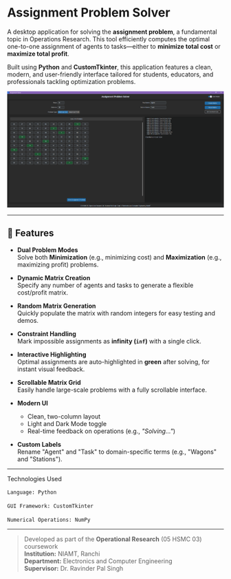 # Assignment Problem Solver

A desktop application for solving the **assignment problem**, a fundamental topic in Operations Research. This tool efficiently computes the optimal one-to-one assignment of agents to tasks—either to **minimize total cost** or **maximize total profit**.

Built using **Python** and **CustomTkinter**, this application features a clean, modern, and user-friendly interface tailored for students, educators, and professionals tackling optimization problems.

![alt text](image.png)

---

## 🔧 Features

- **Dual Problem Modes**  
  Solve both **Minimization** (e.g., minimizing cost) and **Maximization** (e.g., maximizing profit) problems.

- **Dynamic Matrix Creation**  
  Specify any number of agents and tasks to generate a flexible cost/profit matrix.

- **Random Matrix Generation**  
  Quickly populate the matrix with random integers for easy testing and demos.

- **Constraint Handling**  
  Mark impossible assignments as **infinity (`inf`)** with a single click.

- **Interactive Highlighting**  
  Optimal assignments are auto-highlighted in **green** after solving, for instant visual feedback.

- **Scrollable Matrix Grid**  
  Easily handle large-scale problems with a fully scrollable interface.

- **Modern UI**

  - Clean, two-column layout
  - Light and Dark Mode toggle
  - Real-time feedback on operations (e.g., _"Solving..."_)

- **Custom Labels**  
  Rename "Agent" and "Task" to domain-specific terms (e.g., "Wagons" and "Stations").

---
Technologies Used

    Language: Python

    GUI Framework: CustomTkinter

    Numerical Operations: NumPy

---

> Developed as part of the **Operational Research** (05 HSMC 03) coursework  
> **Institution:** NIAMT, Ranchi  
> **Department:** Electronics and Computer Engineering  
> **Supervisor:** Dr. Ravinder Pal Singh

